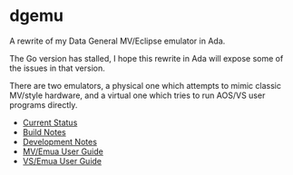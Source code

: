 # dgemu
A rewrite of my Data General MV/Eclipse emulator in Ada.

The Go version has stalled, I hope this rewrite in Ada will expose some
of the issues in that version.

There are two emulators, a physical one which attempts to mimic classic MV/style hardware, 
and a virtual one which tries to run AOS/VS user programs directly.

 * [Current Status](STATUS.md)
 * [Build Notes](BUILD.md)
 * [Development Notes](DEVNOTES.md)
 * [MV/Emua User Guide](UserGuide.md)
 * [VS/Emua User Guide](VSUserGuide.md)